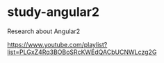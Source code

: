 # study-angular2
Research about Angular2

https://www.youtube.com/playlist?list=PLGxZ4Rq3BOBoSRcKWEdQACbUCNWLczg2G
